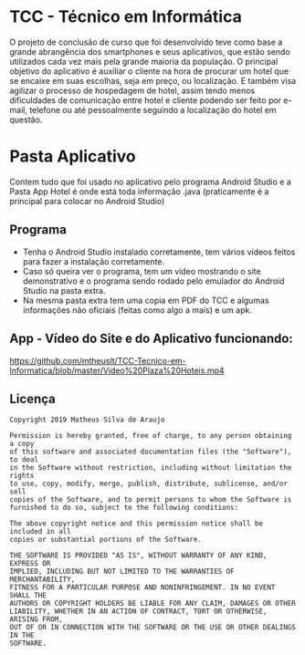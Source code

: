 # TCC - Técnico em Informática
O projeto de conclusão de curso que foi desenvolvido teve como base a grande abrangência dos smartphones e seus aplicativos, que estão sendo utilizados cada vez mais pela grande maioria da população.
O principal objetivo do aplicativo é auxiliar o cliente na hora de procurar um hotel que se encaixe em suas escolhas, seja em preço, ou localização. E também visa agilizar o processo de hospedagem de hotel, assim tendo menos dificuldades de comunicação entre hotel e cliente podendo ser feito por e-mail, telefone ou até pessoalmente seguindo a localização do hotel em questão. 

# Pasta Aplicativo
Contem tudo que foi usado no aplicativo pelo programa Android Studio e a Pasta App Hotel é onde está toda informação .java (praticamente é a principal para colocar no Android Studio)

## Programa 
* Tenha o Android Studio instalado corretamente, tem vários vídeos feitos para fazer a instalação corretamente.
* Caso só queira ver o programa, tem um vídeo mostrando o site demonstrativo e o programa sendo rodado pelo emulador do Android Studio na pasta extra.
* Na mesma pasta extra tem uma copia em PDF do TCC e algumas informações não oficiais (feitas como algo a mais) e um apk. 

## App - Vídeo do Site e do Aplicativo funcionando: 

https://github.com/mtheuslt/TCC-Tecnico-em-Informatica/blob/master/Video%20Plaza%20Hoteis.mp4

Licença
----

    Copyright 2019 Matheus Silva de Araujo
    
    Permission is hereby granted, free of charge, to any person obtaining a copy
    of this software and associated documentation files (the "Software"), to deal
    in the Software without restriction, including without limitation the rights
    to use, copy, modify, merge, publish, distribute, sublicense, and/or sell
    copies of the Software, and to permit persons to whom the Software is
    furnished to do so, subject to the following conditions:
    
    The above copyright notice and this permission notice shall be included in all
    copies or substantial portions of the Software.
    
    THE SOFTWARE IS PROVIDED "AS IS", WITHOUT WARRANTY OF ANY KIND, EXPRESS OR
    IMPLIED, INCLUDING BUT NOT LIMITED TO THE WARRANTIES OF MERCHANTABILITY,
    FITNESS FOR A PARTICULAR PURPOSE AND NONINFRINGEMENT. IN NO EVENT SHALL THE
    AUTHORS OR COPYRIGHT HOLDERS BE LIABLE FOR ANY CLAIM, DAMAGES OR OTHER
    LIABILITY, WHETHER IN AN ACTION OF CONTRACT, TORT OR OTHERWISE, ARISING FROM,
    OUT OF OR IN CONNECTION WITH THE SOFTWARE OR THE USE OR OTHER DEALINGS IN THE
    SOFTWARE.


